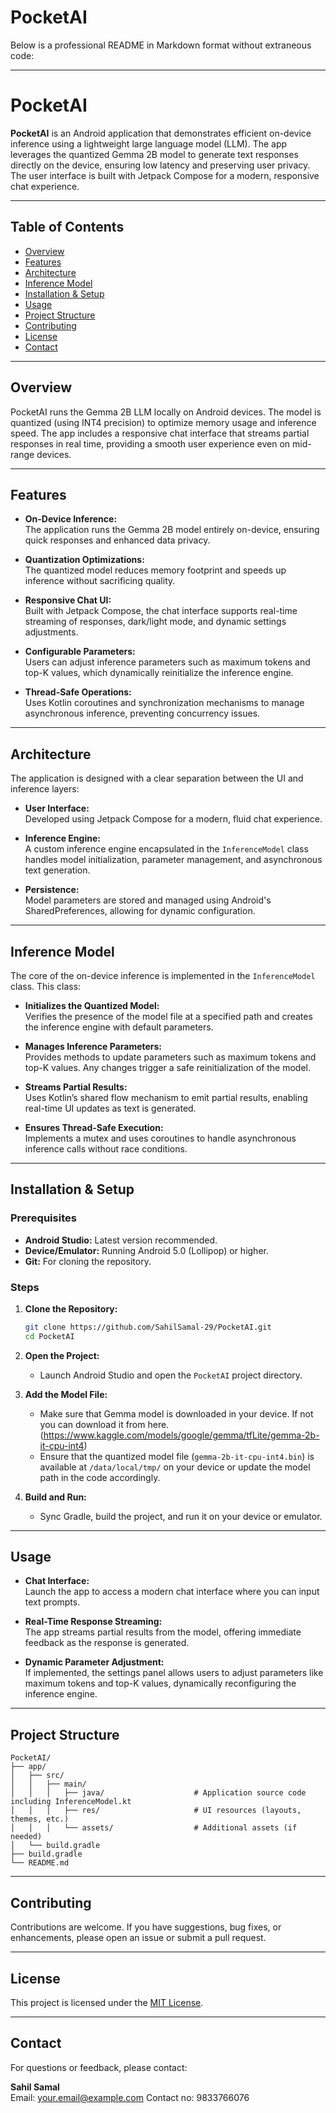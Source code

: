 # PocketAI
Below is a professional README in Markdown format without extraneous code:

---

# PocketAI

**PocketAI** is an Android application that demonstrates efficient on-device inference using a lightweight large language model (LLM). The app leverages the quantized Gemma 2B model to generate text responses directly on the device, ensuring low latency and preserving user privacy. The user interface is built with Jetpack Compose for a modern, responsive chat experience.

---

## Table of Contents

- [Overview](#overview)
- [Features](#features)
- [Architecture](#architecture)
- [Inference Model](#inference-model)
- [Installation & Setup](#installation--setup)
- [Usage](#usage)
- [Project Structure](#project-structure)
- [Contributing](#contributing)
- [License](#license)
- [Contact](#contact)

---

## Overview

PocketAI runs the Gemma 2B LLM locally on Android devices. The model is quantized (using INT4 precision) to optimize memory usage and inference speed. The app includes a responsive chat interface that streams partial responses in real time, providing a smooth user experience even on mid-range devices.

---

## Features

- **On-Device Inference:**  
  The application runs the Gemma 2B model entirely on-device, ensuring quick responses and enhanced data privacy.

- **Quantization Optimizations:**  
  The quantized model reduces memory footprint and speeds up inference without sacrificing quality.

- **Responsive Chat UI:**  
  Built with Jetpack Compose, the chat interface supports real-time streaming of responses, dark/light mode, and dynamic settings adjustments.

- **Configurable Parameters:**  
  Users can adjust inference parameters such as maximum tokens and top-K values, which dynamically reinitialize the inference engine.

- **Thread-Safe Operations:**  
  Uses Kotlin coroutines and synchronization mechanisms to manage asynchronous inference, preventing concurrency issues.

---

## Architecture

The application is designed with a clear separation between the UI and inference layers:

- **User Interface:**  
  Developed using Jetpack Compose for a modern, fluid chat experience.

- **Inference Engine:**  
  A custom inference engine encapsulated in the `InferenceModel` class handles model initialization, parameter management, and asynchronous text generation.

- **Persistence:**  
  Model parameters are stored and managed using Android's SharedPreferences, allowing for dynamic configuration.

---

## Inference Model

The core of the on-device inference is implemented in the `InferenceModel` class. This class:

- **Initializes the Quantized Model:**  
  Verifies the presence of the model file at a specified path and creates the inference engine with default parameters.

- **Manages Inference Parameters:**  
  Provides methods to update parameters such as maximum tokens and top-K values. Any changes trigger a safe reinitialization of the model.

- **Streams Partial Results:**  
  Uses Kotlin’s shared flow mechanism to emit partial results, enabling real-time UI updates as text is generated.

- **Ensures Thread-Safe Execution:**  
  Implements a mutex and uses coroutines to handle asynchronous inference calls without race conditions.

---

## Installation & Setup

### Prerequisites

- **Android Studio:** Latest version recommended.
- **Device/Emulator:** Running Android 5.0 (Lollipop) or higher.
- **Git:** For cloning the repository.

### Steps

1. **Clone the Repository:**

   ```bash
   git clone https://github.com/SahilSamal-29/PocketAI.git
   cd PocketAI
   ```

2. **Open the Project:**
   - Launch Android Studio and open the `PocketAI` project directory.

3. **Add the Model File:**
   - Make sure that Gemma model is downloaded in your device. If not you can download it from here.(https://www.kaggle.com/models/google/gemma/tfLite/gemma-2b-it-cpu-int4)
   - Ensure that the quantized model file (`gemma-2b-it-cpu-int4.bin`) is available at `/data/local/tmp/` on your device or update the model path in the code accordingly.

5. **Build and Run:**
   - Sync Gradle, build the project, and run it on your device or emulator.

---

## Usage

- **Chat Interface:**  
  Launch the app to access a modern chat interface where you can input text prompts.

- **Real-Time Response Streaming:**  
  The app streams partial results from the model, offering immediate feedback as the response is generated.

- **Dynamic Parameter Adjustment:**  
  If implemented, the settings panel allows users to adjust parameters like maximum tokens and top-K values, dynamically reconfiguring the inference engine.

---

## Project Structure

```
PocketAI/
├── app/
│   ├── src/
│   │   ├── main/
│   │   │   ├── java/                    # Application source code including InferenceModel.kt
│   │   │   ├── res/                     # UI resources (layouts, themes, etc.)
│   │   │   └── assets/                  # Additional assets (if needed)
│   └── build.gradle
├── build.gradle
└── README.md
```

---

## Contributing

Contributions are welcome. If you have suggestions, bug fixes, or enhancements, please open an issue or submit a pull request.

---

## License

This project is licensed under the [MIT License](LICENSE).

---

## Contact

For questions or feedback, please contact:

**Sahil Samal**  
Email: [your.email@example.com](samalsahil29@gmail.com)
Contact no: 9833766076
